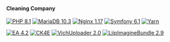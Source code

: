 #### Cleaning Company

[![PHP 8.1](https://img.shields.io/badge/php-8.1-%23777BB4?style=for-the-badge&logo=php&logoColor=black">)](https://www.php.net/releases/8_1_0.php)
[![MariaDB 10.3](https://img.shields.io/badge/MariaDB-10.3-003545?style=for-the-badge&logo=mariadb&logoColor=white)](https://mariadb.com/kb/en/mariadb-10332-release-notes/)
[![Nginx 1.17](https://img.shields.io/badge/nginx-1.17-%23009639.svg?style=for-the-badge&logo=nginx&logoColor=white)](https://nginx.org/en/CHANGES-1.18)
[![Symfony 6.1](https://img.shields.io/badge/symfony-6.3*-%23000000.svg?style=for-the-badge&logo=symfony&logoColor=white)](https://symfony.com/doc/current)
[![Yarn](https://img.shields.io/badge/yarn-%232C8EBB.svg?style=for-the-badge&logo=yarn&logoColor=white)](https://www.npmjs.com/package/yarn/v/1.22.5)

[![EA 4.2](https://img.shields.io/badge/EasyAdmin-4.2-%23181717?style=for-the-badge&logo=github&logoColor=black">)](https://github.com/EasyCorp/EasyAdminBundle)
[![CK4E](https://img.shields.io/badge/CKEditor-4-%230287D0?style=for-the-badge&logo=ckeditor4&logoColor=black">)](https://ckeditor.com/ckeditor-4/)
[![VichUploader 2.0](https://img.shields.io/badge/Vich_Uploader-2.0-%23181717?style=for-the-badge&logo=github&logoColor=black">)](https://github.com/dustin10/VichUploaderBundle)
[![LiipImagineBundle 2.9](https://img.shields.io/badge/Liip_Imagine_Bundle-2.9-%23181717?style=for-the-badge&logo=github&logoColor=black">)](https://github.com/liip/LiipImagineBundle)



